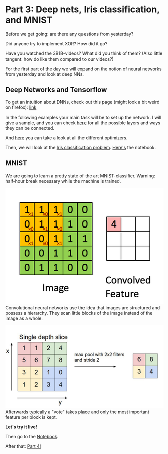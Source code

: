 Part 3: Deep nets, Iris classification, and MNIST
======

Before we get going: are there any questions from yesterday?

Did anyone try to implement XOR? How did it go?

Have you watched the 3B1B-videos? What did you think of them? (Also little tangent: how do like them compared to our videos?)

For the first part of the day we will expand on the notion of neural networks from yesterday and look at deep NNs. 

## Deep Networks and Tensorflow

To get an intuition about DNNs, check out this page (might look a bit weird on firefox): [link](https://playground.tensorflow.org)

In the following examples your main task will be to set up the network. I will give a sample, and you can check [here](https://www.tensorflow.org/api_docs/python/tf/layers) for all the possible layers and ways they can be connected.

And [here](http://tflearn.org/optimizers) you can take a look at all the different optimizers.

Then, we will look at the [Iris classification problem](https://en.wikipedia.org/wiki/Iris_flower_data_set). [Here's](https://github.com/schlenga/ML_Workshop/blob/master/Code/Iris_Classification.ipynb) the notebook.

## MNIST

We are going to learn a pretty state of the art MNIST-classifier. Warning: half-hour break necessary while the machine is trained.

![Convo](Convolution.gif)
Convolutional neural networks use the idea that images are structured and possess a hierarchy. They scan little blocks of the image instead of the image as a whole.

![MaxPool](maxPool.png)
Afterwards typically a "vote" takes place and only the most important feature per block is kept.

**Let's try it live!**

Then go to the [Notebook](https://github.com/schlenga/ML_Workshop/blob/master/Code/MNIST.ipynb).

After that: [Part 4!](part4.md)